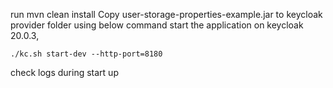 

 run mvn clean install 
 Copy user-storage-properties-example.jar to keycloak provider folder using below command start the application on keycloak 20.0.3,

```
./kc.sh start-dev --http-port=8180
```

check logs during start up

